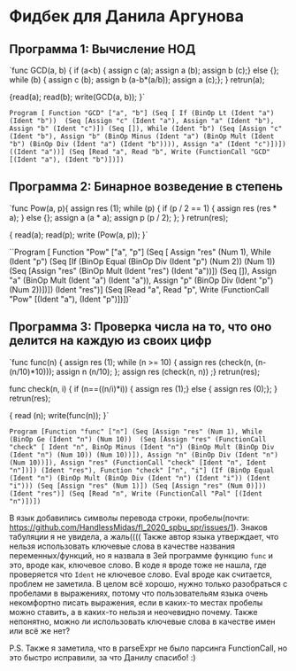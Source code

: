 # Фидбек для Данила Аргунова

## Программа 1: Вычисление НОД
`func GCD(a, b) {
   if (a<b) {
     assign c (a);
     assign a (b);
     assign b (c);}
   else {};
   while (b) {
     assign c (b);
     assign b (a-b*(a/b));
     assign a (c);};
   } retrun(a);

  {read(a);
   read(b); 
   write(GCD(a, b));
  }`

`Program [ Function "GCD" ["a", "b"] (Seq [ If (BinOp Lt (Ident "a") (Ident "b")) 
                                            (Seq [Assign "c" (Ident "a"),
                                                  Assign "a" (Ident "b"),
                                                  Assign "b" (Ident "c")])
                                            (Seq []),
                                            While (Ident "b") (Seq [Assign "c" (Ident "b"),
                                                                    Assign "b" (BinOp Minus (Ident "a") (BinOp Mult (Ident "b") (BinOp Div (Ident "a") (Ident "b")))),
                                                                    Assign "a" (Ident "c")])])
           ((Ident "a"))]
           (Seq [Read "a",
                 Read "b",
                 Write (FunctionCall "GCD" [(Ident "a"), (Ident "b")])])`

## Программа 2: Бинарное возведение в степень
`func Pow(a, p){
    assign res (1);
    while (p) {
      if (p / 2 == 1) {
        assign res (res * a);
      } else {}; 
      assign a (a * a);
      assign p (p / 2);
    };
  } retrun(res);

  {
   read(a);
   read(p);
   write (Pow(a, p));
  }`


``Program [ Function "Pow" ["a", "p"]  (Seq [ Assign "res" (Num 1),
                                              While (Ident "p") (Seq [If (BinOp Equal (BinOp Div (Ident "p") (Num 2)) (Num 1))  
                                                                      (Seq [Assign "res" (BinOp Mult (Ident "res") (Ident "a"))])
                                                                      (Seq []),
                                              Assign "a" (BinOp Mult (Ident "a") (Ident "a")),
                                              Assign "p" (BinOp Div (Ident "p") (Num 2))])]) (Ident "res")]
            (Seq [Read "a",
                  Read "p",
                  Write (FunctionCall "Pow" [(Ident "a"), (Ident "p")])])`

## Программа 3: Проверка числа на то, что оно делится на каждую из своих цифр
`func func(n) { 
   assign res (1);
    while (n >= 10) {
      assign res (check(n, (n-(n/10)*10)));
      assign n (n/10);
    }; 
    assign res (check(n, n))
 ;} retrun(res);
 
 func check(n, i) {
   if (n==((n/i)*i)) {
     assign res (1);}
   else {
     assign res (0);};
 } retrun(res); 

  {
    read (n);
    write(func(n));
  }`

`Program [Function "func" ["n"] (Seq [Assign "res" (Num 1),
                                      While (BinOp Ge (Ident "n") (Num 10)) 
                                            (Seq [Assign "res" (FunctionCall "check" [ Ident "n", BinOp Minus (Ident "n") (BinOp Mult (BinOp Div (Ident "n") (Num 10)) (Num 10))]),
                                                  Assign "n" (BinOp Div (Ident "n") (Num 10))]),
                                      Assign "res" (FunctionCall "check" [Ident "n", Ident "n"])])
          (Ident "res"),
          Function "check" ["n", "i"] (If (BinOp Equal (Ident "n") (BinOp Mult (BinOp Div (Ident "n") (Ident "i")) (Ident "i")))
                                          (Seq [Assign "res" (Num 1)])
                                          (Seq [Assign "res" (Num 0)])) (Ident "res")]
          (Seq [Read "n",
                Write (FunctionCall "Pal" [(Ident "n")])])`

В язык добавились символы перевода строки, пробелы(почти: https://github.com/HandlessMidas/fl_2020_spbu_spr/issues/1). Знаков табуляции я не увидела, а жаль(((( Также автор языка утверждает, что
нельзя использовать ключевые слова в качестве названия переменных/функций, но я назвала в 3ей программе функцию `func` и это, вроде как, ключевое слово. В коде я вроде тоже не нашла, где проверяется
что `Ident` не ключевое слово. Eval вроде как считается, проблем не заметила. В целом всё хорошо, нужно только разобраться с пробелами в выражениях, потому что пользовательям языка очень некомфортно
писать выражения, если в каких-то местах пробелы можно ставить, а в каких-то нельзя и неочевидно почему. Также непонятно, можно ли использовать ключевые слова в качестве имен или всё же нет?

P.S. Также я заметила, что в parseExpr не было парсинга FunctionCall, но это быстро исправили, за что Данилу спасибо! :)
